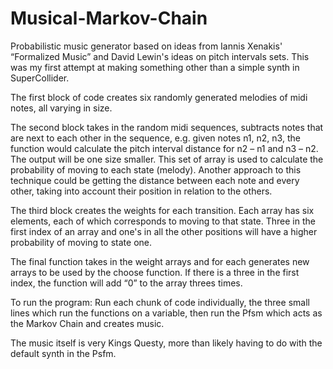 # Musical-Markov-Chain

Probabilistic music generator based on ideas from Iannis Xenakis'  “Formalized Music” and David Lewin's ideas on pitch intervals sets. This was my first attempt at making something other than a simple synth in SuperCollider. 

The first block of code creates six randomly generated melodies of midi notes, all varying in size.

The second block takes in the random midi sequences, subtracts notes that are next to each other in the sequence, e.g. given notes n1, n2, n3, the function would calculate the pitch interval distance for n2 – n1 and n3 – n2. The output will be one size smaller.  This set of array is used to calculate the probability of moving to each state (melody). Another approach to this technique could be getting the distance between each note and every other, taking into account their position in relation to the others. 

The third block creates the weights for each transition. Each array has six elements, each of which corresponds to moving to that state. Three in the first index of an array and one's in all the other positions will have a higher probability of moving to state one.

The final function takes in the weight arrays and for each generates new arrays to be used by the choose function. If there is a three in the first index, the function will add “0” to the array threes times. 

To run the program: Run each chunk of code individually, the three small lines which run the functions on a variable, then run the Pfsm which acts as the Markov Chain and creates music.

The music itself is very Kings Questy, more than likely having to do with the default synth in the Psfm. 
